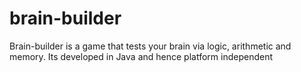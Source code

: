 # brain-builder
Brain-builder is a game that tests your brain via logic, arithmetic and memory. Its developed in Java and hence platform independent
